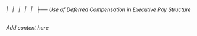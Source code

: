 ###### |   |   |   |   |   ├── Use of Deferred Compensation in Executive Pay Structure

*Add content here*